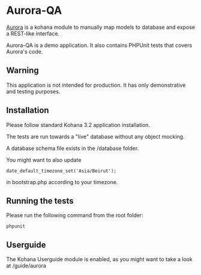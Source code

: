 # Aurora-QA

[Aurora](https://github.com/enov/Aurora.git) is a kohana module to manually map
models to database and expose a REST-like interface.

Aurora-QA is a demo application. It also contains PHPUnit tests that covers
Aurora's code.

## Warning

This application is not intended for production. It has only demonstrative and
testing purposes.

## Installation

Please follow standard Kohana 3.2 application installation.

The tests are run towards a "live" database without any object mocking.

A database schema file exists in the /database folder.

You might want to also update

    date_default_timezone_set('Asia/Beirut');

in bootstrap.php according to your timezone.

## Running the tests

Please run the following command from the root folder:

    phpunit

## Userguide

The Kohana Userguide module is enabled, as you might want to take a look at
/guide/aurora